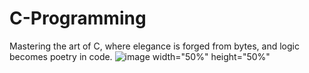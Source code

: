 # C-Programming
Mastering the art of C, where elegance is forged from bytes, and logic becomes poetry in code.
![image width="50%" height="50%"](https://github.com/aniket-biswas/C-Programming/assets/74890960/bc350f00-4736-424c-b901-3cdb7eda64b0 )
